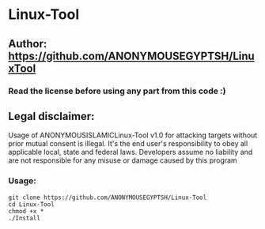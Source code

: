 # Linux-Tool
## Author: https://github.com/ANONYMOUSEGYPTSH/LinuxTool
### Read the license before using any part from this code :) 
## Legal disclaimer:

Usage of ANONYMOUSISLAMICLinux-Tool v1.0 for attacking targets without prior mutual consent is illegal. It's the end user's responsibility to obey all applicable local, state and federal laws. Developers assume no liability and are not responsible for any misuse or damage caused by this program 

### Usage:
```
git clone https://github.com/ANONYMOUSEGYPTSH/Linux-Tool
cd Linux-Tool
chmod +x *
./Install
```
